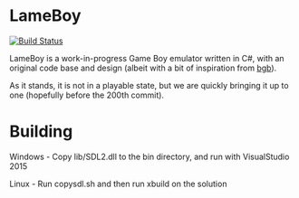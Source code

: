 ﻿# LameBoy

[![Build Status](https://travis-ci.org/ASSympt0te/LameBoy.svg?branch=master)](https://travis-ci.org/ASSympt0te/LameBoy)

LameBoy is a work-in-progress Game Boy emulator written in C#, with an original code base and design (albeit with a bit of inspiration from [bgb](http://bgb.bircd.org/)).

As it stands, it is not in a playable state, but we are quickly bringing it up to one (hopefully before the 200th commit).

# Building

Windows - Copy lib/SDL2.dll to the bin directory, and run with VisualStudio 2015

Linux - Run copysdl.sh and then run xbuild on the solution
